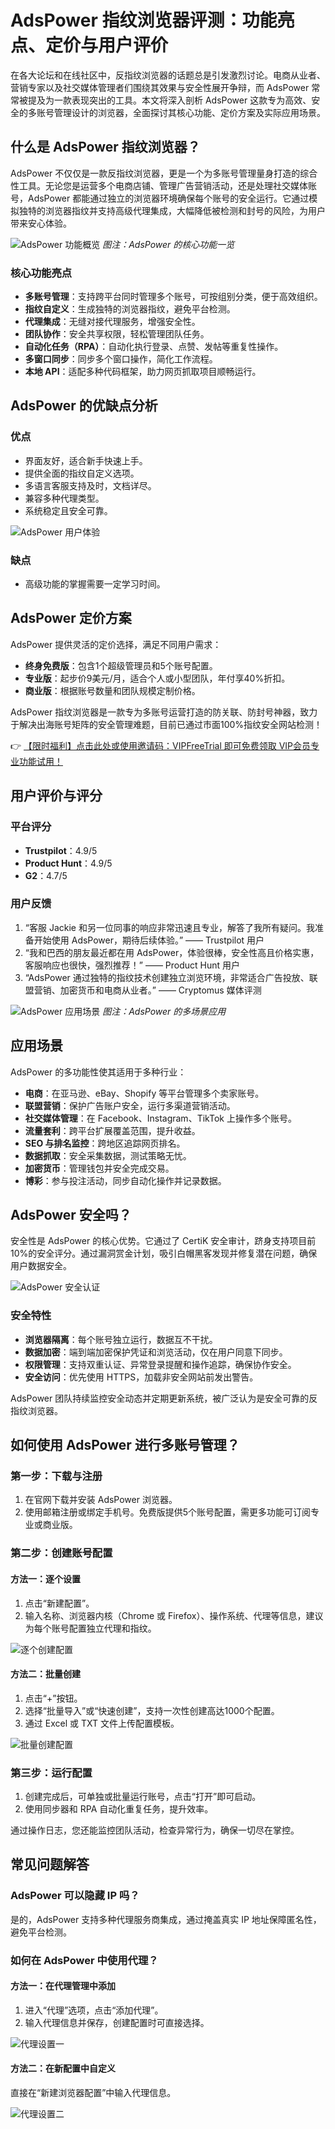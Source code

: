 # AdsPower 指纹浏览器评测：功能亮点、定价与用户评价

在各大论坛和在线社区中，反指纹浏览器的话题总是引发激烈讨论。电商从业者、营销专家以及社交媒体管理者们围绕其效果与安全性展开争辩，而 AdsPower 常常被提及为一款表现突出的工具。本文将深入剖析 AdsPower 这款专为高效、安全的多账号管理设计的浏览器，全面探讨其核心功能、定价方案及实际应用场景。

## 什么是 AdsPower 指纹浏览器？

AdsPower 不仅仅是一款反指纹浏览器，更是一个为多账号管理量身打造的综合性工具。无论您是运营多个电商店铺、管理广告营销活动，还是处理社交媒体账号，AdsPower 都能通过独立的浏览器环境确保每个账号的安全运行。它通过模拟独特的浏览器指纹并支持高级代理集成，大幅降低被检测和封号的风险，为用户带来安心体验。

![AdsPower 功能概览](https://198301.xyz/img/8875617992222156.webp)
*图注：AdsPower 的核心功能一览*

### 核心功能亮点

- **多账号管理**：支持跨平台同时管理多个账号，可按组别分类，便于高效组织。
- **指纹自定义**：生成独特的浏览器指纹，避免平台检测。
- **代理集成**：无缝对接代理服务，增强安全性。
- **团队协作**：安全共享权限，轻松管理团队任务。
- **自动化任务（RPA）**：自动化执行登录、点赞、发帖等重复性操作。
- **多窗口同步**：同步多个窗口操作，简化工作流程。
- **本地 API**：适配多种代码框架，助力网页抓取项目顺畅运行。

## AdsPower 的优缺点分析

### 优点

- 界面友好，适合新手快速上手。
- 提供全面的指纹自定义选项。
- 多语言客服支持及时，文档详尽。
- 兼容多种代理类型。
- 系统稳定且安全可靠。

![AdsPower 用户体验](https://198301.xyz/img/35086834.webp)

### 缺点

- 高级功能的掌握需要一定学习时间。

## AdsPower 定价方案

AdsPower 提供灵活的定价选择，满足不同用户需求：

- **终身免费版**：包含1个超级管理员和5个账号配置。
- **专业版**：起步价9美元/月，适合个人或小型团队，年付享40%折扣。
- **商业版**：根据账号数量和团队规模定制价格。

AdsPower 指纹浏览器是一款专为多账号运营打造的防关联、防封号神器，致力于解决出海账号矩阵的安全管理难题，目前已通过市面100%指纹安全网站检测！

👉 [【限时福利】点击此处或使用邀请码：VIPFreeTrial 即可免费领取 VIP会员专业功能试用！](https://bit.ly/adspower_free)

## 用户评价与评分

### 平台评分

- **Trustpilot**：4.9/5
- **Product Hunt**：4.9/5
- **G2**：4.7/5

### 用户反馈

1. “客服 Jackie 和另一位同事的响应非常迅速且专业，解答了我所有疑问。我准备开始使用 AdsPower，期待后续体验。” —— Trustpilot 用户
2. “我和巴西的朋友最近都在用 AdsPower，体验很棒，安全性高且价格实惠，客服响应也很快，强烈推荐！” —— Product Hunt 用户
3. “AdsPower 通过独特的指纹技术创建独立浏览环境，非常适合广告投放、联盟营销、加密货币和电商从业者。” —— Cryptomus 媒体评测

![AdsPower 应用场景](https://198301.xyz/img/6205643092503121.webp)
*图注：AdsPower 的多场景应用*

## 应用场景

AdsPower 的多功能性使其适用于多种行业：

- **电商**：在亚马逊、eBay、Shopify 等平台管理多个卖家账号。
- **联盟营销**：保护广告账户安全，运行多渠道营销活动。
- **社交媒体管理**：在 Facebook、Instagram、TikTok 上操作多个账号。
- **流量套利**：跨平台扩展覆盖范围，提升收益。
- **SEO 与排名监控**：跨地区追踪网页排名。
- **数据抓取**：安全采集数据，测试策略无忧。
- **加密货币**：管理钱包并安全完成交易。
- **博彩**：参与投注活动，同步自动化操作并记录数据。

## AdsPower 安全吗？

安全性是 AdsPower 的核心优势。它通过了 CertiK 安全审计，跻身支持项目前10%的安全评分。通过漏洞赏金计划，吸引白帽黑客发现并修复潜在问题，确保用户数据安全。

![AdsPower 安全认证](https://198301.xyz/img/59533183.webp)

### 安全特性

- **浏览器隔离**：每个账号独立运行，数据互不干扰。
- **数据加密**：端到端加密保护凭证和浏览活动，仅在用户同意下同步。
- **权限管理**：支持双重认证、异常登录提醒和操作追踪，确保协作安全。
- **安全访问**：优先使用 HTTPS，加载非安全网站前发出警告。

AdsPower 团队持续监控安全动态并定期更新系统，被广泛认为是安全可靠的反指纹浏览器。

## 如何使用 AdsPower 进行多账号管理？

### 第一步：下载与注册

1. 在官网下载并安装 AdsPower 浏览器。
2. 使用邮箱注册或绑定手机号。免费版提供5个账号配置，需更多功能可订阅专业或商业版。

### 第二步：创建账号配置

#### 方法一：逐个设置

1. 点击“新建配置”。
2. 输入名称、浏览器内核（Chrome 或 Firefox）、操作系统、代理等信息，建议为每个账号配置独立代理和指纹。

![逐个创建配置](https://198301.xyz/img/2562460348885.webp)

#### 方法二：批量创建

1. 点击“+”按钮。
2. 选择“批量导入”或“快速创建”，支持一次性创建高达1000个配置。
3. 通过 Excel 或 TXT 文件上传配置模板。

![批量创建配置](https://198301.xyz/img/94438159.webp)

### 第三步：运行配置

1. 创建完成后，可单独或批量运行账号，点击“打开”即可启动。
2. 使用同步器和 RPA 自动化重复任务，提升效率。

通过操作日志，您还能监控团队活动，检查异常行为，确保一切尽在掌控。

## 常见问题解答

### AdsPower 可以隐藏 IP 吗？

是的，AdsPower 支持多种代理服务商集成，通过掩盖真实 IP 地址保障匿名性，避免平台检测。

### 如何在 AdsPower 中使用代理？

#### 方法一：在代理管理中添加

1. 进入“代理”选项，点击“添加代理”。
2. 输入代理信息并保存，创建配置时可直接选择。

![代理设置一](https://198301.xyz/img/3458817053251.webp)

#### 方法二：在新配置中自定义

直接在“新建浏览器配置”中输入代理信息。

![代理设置二](https://198301.xyz/img/2719590435790.webp)